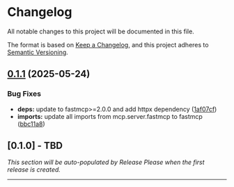 # Changelog

All notable changes to this project will be documented in this file.

The format is based on [Keep a Changelog](https://keepachangelog.com/en/1.1.0/),
and this project adheres to [Semantic Versioning](https://semver.org/spec/v2.0.0.html).

<!-- 
AI Context: This changelog helps AI assistants understand the project's evolution.
Each entry includes not just what changed, but WHY it changed and what patterns emerged.
Key architectural decisions are linked to their ADRs.
-->

## [0.1.1](https://github.com/danielscholl-osdu/mvn-mcp-server/compare/v0.1.0...v0.1.1) (2025-05-24)


### Bug Fixes

* **deps:** update to fastmcp&gt;=2.0.0 and add httpx dependency ([1af07cf](https://github.com/danielscholl-osdu/mvn-mcp-server/commit/1af07cf0576def77429ebee91612d5b8e05e150a))
* **imports:** update all imports from mcp.server.fastmcp to fastmcp ([bbc11a8](https://github.com/danielscholl-osdu/mvn-mcp-server/commit/bbc11a83396c5f6503341747f7872a9d6179124e))

## [0.1.0] - TBD

_This section will be auto-populated by Release Please when the first release is created._

---

<!-- 
AI Learning Notes:
- The project started with a focus on read operations and gradually added write capabilities
- Security and compliance features were added based on OSDU platform requirements
- The dual permission model emerged from the need to separate data modification from deletion
- Each service client follows the same pattern but has service-specific quirks (e.g., Legal API uses v1)
-->
